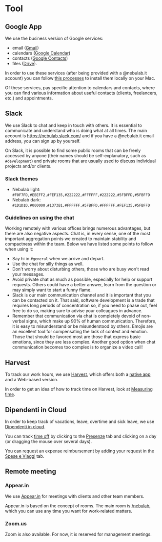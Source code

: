 # Tool

## Google App

We use the business version of Google services:

- email ([Gmail](https://mail.google.com))
- calendars ([Google Calendar](https://www.google.com/calendar/))
- contacts ([Google Contacts](https://www.google.com/contacts/))
- files ([Drive](https://drive.google.com)).

In order to use these services (after being provided with a @nebulab.it account) you can follow
[this processes](http://support.apple.com) to install them locally on your Mac.

Of these services, pay specific attention to calendars and contacts, where you can find various
information about useful contacts (clients, freelancers, etc.) and appointments.

## Slack

We use Slack to chat and keep in touch with others. It is essential to communicate and understand
who is doing what at all times. The main account is https://nebulab.slack.com/ and if you have a
@nebulab.it email address, you can sign up by yourself.

On Slack, it is possible to find some public rooms that can be freely accessed by anyone (their
names should be self-explanatory, such as `#development`) and private rooms that are usually used to
discuss individual projects and/or clients.

### Slack themes

- Nebulab light: `#F0F7FD,#EBEFF2,#FEF135,#222222,#FFFFFF,#222222,#5FBFFD,#5FBFFD`
- Nebulab dark: `#1D1D1D,#000000,#1373B1,#FFFFFF,#5FBFFD,#FFFFFF,#FEF135,#5FBFFD`

### Guidelines on using the chat

Working remotely with various offices brings numerous advantages, but there are also negative
aspects. Chat is, in every sense, one of the most important aggregation points we created to
maintain stability and compactness within the team. Below we have listed some points to follow when
using it:

- Say hi in `#general` when we arrive and depart.
- Use the chat for silly things as well.
- Don't worry about disturbing others, those who are busy won't read your messages.
- Avoid private chat as much as possible, especially for help or support requests. Others could
  have a better answer, learn from the question or may simply want to start a funny flame.
- Slack is our main communication channel and it is important that you can be contacted on it. That
  said, software development is a trade that requires long periods of concentration so, if you need
  to phase out, feel free to do so, making sure to advise your colleagues in advance.
- Remember that communication via chat is completely devoid of non-verbal signs, which make up 90%
  of human communication. Therefore, it is easy to misunderstand or be misunderstood by others.
  Emojis are an excellent tool for compensating the lack of context and emotion. Those that should
  be favored most are those that express basic emotions, since they are less complex. Another good
  option when chat communication becomes too complex is to organize a video call!

## Harvest

To track our work hours, we use [Harvest](https://nebulab.harvestapp.com/), which offers both a 
[native app](https://www.getharvest.com/apps) and a Web-based version.

In order to get an idea of how to track time on Harvest, look at
[Measuring time](https://github.com/nebulab/playbook/blob/master/how-we-work/tracking-time.md).

## Dipendenti in Cloud

In order to keep track of vacations, leave, overtime and sick leave, we use
[Dipendenti in cloud](https://secure.dipendentincloud.it/app/dashboard).

You can track [time off](https://github.com/nebulab/playbook/blob/master/processes/paid-time-off-and-overtime.md) 
by clicking to the [Presenze](https://secure.dipendentincloud.it/app/timesheet) tab and clicking on 
a day (or dragging the mouse over several days).

You can request an expense reimbursement by adding your request in the 
[Spese e Viaggi](https://secure.dipendentincloud.it/app/expenses) tab.

## Remote meeting

### Appear.in

We use [Appear.in](https://appear.in/) for meetings with clients and other team members.

Appear.in is based on the concept of rooms. The main room is [/nebulab](https://appear.in/nebulab),
which you can use any time you want for work-related matters.

### Zoom.us

Zoom is also available. For now, it is reserved for management meetings.
